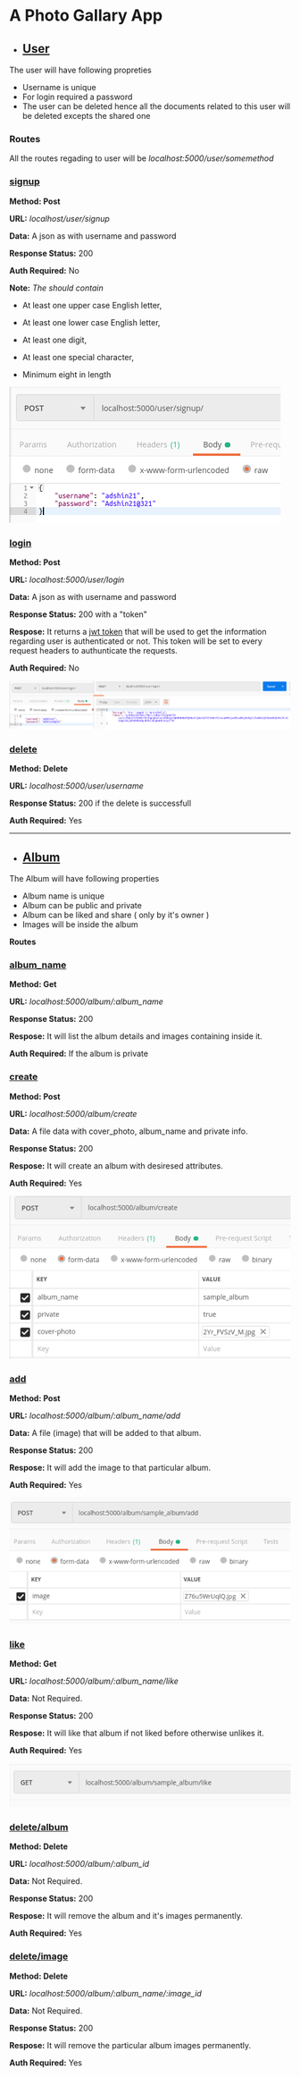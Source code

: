 #  A Photo Gallary App

* ## [User](https://github.com/adshin21/cc/blob/master/api/routes/User.js)
The user will have following propreties
* Username is unique
* For login required a password
* The user can be deleted hence all the documents related to this user will be deleted excepts the shared one

### Routes

All the routes regading to user will be _localhost:5000/user/somemethod_

### [signup](https://github.com/adshin21/cc/blob/master/api/routes/User.js#L12)

**Method: Post**

**URL:** _localhost/user/signup_

**Data:** A json as with username and password

**Response Status:** 200

**Auth Required:** No

**Note:** _The should contain_
* At least one upper case English letter,

* At least one lower case English letter,

* At least one digit,

* At least one special character,

* Minimum eight in length

![signup](image/signup.png)



### [login](https://github.com/adshin21/cc/blob/master/api/routes/User.js#L74)

**Method: Post**

**URL:** _localhost:5000/user/login_

**Data:** A json as with username and password

**Response Status:** 200 with a "token"

**Respose:** It returns a [jwt token](https://en.wikipedia.org/wiki/JSON_Web_Token) that will be used to get the information regarding user is authenticated or not.
This token will be set to every request headers to authunticate the requests.

**Auth Required:** No

![loginandtoken](image/loginandtoken.png)



### [delete](https://github.com/adshin21/cc/blob/master/api/routes/User.js#L113)

**Method: Delete**

**URL:** _localhost:5000/user/username_

**Response Status:** 200 if the delete is successfull

**Auth Required:** Yes



---


* ## [Album](https://github.com/adshin21/cc/blob/master/api/routes/Album.js)
The Album will have following properties
* Album name is unique
* Album can be public and private
* Album can be liked and share ( only by it's owner )
* Images will be inside the album

**Routes**

### [album_name](https://github.com/adshin21/cc/blob/master/api/routes/User.js#L74)

**Method: Get**

**URL:** *localhost:5000/album/:album_name*

**Response Status:** 200

**Respose:** It will list the album details and images containing inside it.

**Auth Required:** If the album is private



### [create](https://github.com/adshin21/cc/blob/master/api/routes/Album.js#L49)

**Method: Post**

**URL:** *localhost:5000/album/create*

**Data:** A file data with cover_photo, album_name and private info.

**Response Status:** 200

**Respose:** It will create an album with desiresed attributes.

**Auth Required:** Yes

![add](image/create_album.png)


### [add](https://github.com/adshin21/cc/blob/master/api/routes/Album.js#L125)

**Method: Post**

**URL:** *localhost:5000/album/:album_name/add*

**Data:** A file (image) that will be added to that album.

**Response Status:** 200

**Respose:** It will add the image to that particular album.

**Auth Required:** Yes

![add](image/image_add.png)


### [like](https://github.com/adshin21/cc/blob/master/api/routes/Album.js#L173)

**Method: Get**

**URL:** *localhost:5000/album/:album_name/like*

**Data:** Not Required.

**Response Status:** 200

**Respose:** It will like that album if not liked before otherwise unlikes it.

**Auth Required:** Yes

![add](image/album_like.png)


### [delete/album](https://github.com/adshin21/cc/blob/master/api/routes/Album.js#L270)

**Method: Delete**

**URL:** *localhost:5000/album/:album_id*

**Data:** Not Required.

**Response Status:** 200

**Respose:** It will remove the album and it's images permanently.

**Auth Required:** Yes


### [delete/image](https://github.com/adshin21/cc/blob/master/api/routes/Album.js#L223)

**Method: Delete**

**URL:** *localhost:5000/album/:album_name/:image_id*

**Data:** Not Required.

**Response Status:** 200

**Respose:** It will remove the particular album images permanently.

**Auth Required:** Yes

